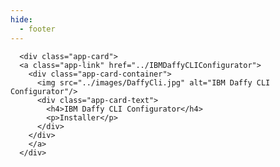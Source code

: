 ```yaml
---
hide:
  - footer
---
```


<script>
  document.title = "AppStore";
</script>

<head>
  <link rel="stylesheet" href="../css/card.css">
</head>

<div class="app-grid">

      <div class="app-card">
      <a class="app-link" href="../IBMDaffyCLIConfigurator">
        <div class="app-card-container">
          <img src="../images/DaffyCli.jpg" alt="IBM Daffy CLI Configurator"/>
          <div class="app-card-text">
            <h4>IBM Daffy CLI Configurator</h4>
            <p>Installer</p>
          </div>
        </div>
        </a>  
      </div>
</div>
